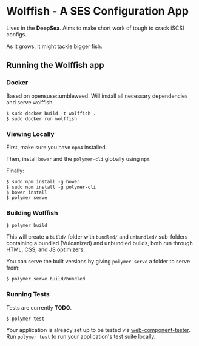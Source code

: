 # Wolffish - A SES Configuration App #

Lives in the __DeepSea__.  Aims to make short work of tough to crack iSCSI
configs.

As it grows, it might tackle bigger fish.

## Running the Wolffish app ##

### Docker ###

Based on opensuse:tumbleweed.  Will install all necessary dependencies
and serve wolffish.

    $ sudo docker build -t wolffish .
    $ sudo docker run wolffish

### Viewing Locally ###

First, make sure you have `npm4` installed.

Then, install `bower` and the `polymer-cli` globally using `npm`.

Finally:

    $ sudo npm install -g bower
    $ sudo npm install -g polymer-cli
    $ bower install
    $ polymer serve

### Building Wolffish ###

```
$ polymer build
```

This will create a `build/` folder with `bundled/` and `unbundled/` sub-folders
containing a bundled (Vulcanized) and unbundled builds, both run through HTML,
CSS, and JS optimizers.

You can serve the built versions by giving `polymer serve` a folder to serve
from:

```
$ polymer serve build/bundled
```

### Running Tests ###

Tests are currently __TODO__.

```
$ polymer test
```

Your application is already set up to be tested via
[web-component-tester](https://github.com/Polymer/web-component-tester).
Run `polymer test` to run your application's test suite locally.

